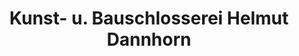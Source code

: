 ---
title: "Kunst- u. Bauschlosserei Helmut Dannhorn"
url: /nuernberg/kunst-u-bauschlosserei-helmut-dannhorn/
shop: Schlosserei
---